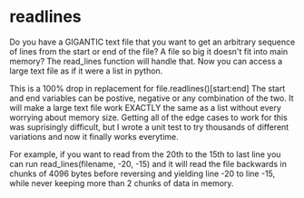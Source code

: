 # readlines

Do you have a GIGANTIC text file that you want to get an arbitrary sequence of lines from the start or end of the file? A file so big it doesn't fit into main memory? The read_lines function will handle that. Now you can access a large text file as if it were a list in python. 

This is a 100% drop in replacement for file.readlines()[start:end] The start and end variables can be postive, negative or any combination of the two. It will make a large text file work EXACTLY the same as a list without every worrying about memory size. Getting all of the edge cases to work for this was suprisingly difficult, but I wrote a unit test to try thousands of different variations and now it finally works everytime.

For example, if you want to read from the 20th to the 15th to last line you can run read_lines(filename, -20, -15) and it will read the file backwards in chunks of 4096 bytes before reversing and yielding line -20 to line -15, while never keeping more than 2 chunks of data in memory.
